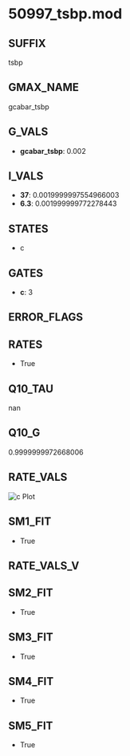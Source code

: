 # 50997_tsbp.mod

## SUFFIX

tsbp

## GMAX_NAME

gcabar_tsbp

## G_VALS

- **gcabar_tsbp**: 0.002

## I_VALS

- **37**: 0.0019999997554966003
- **6.3**: 0.001999999772278443

## STATES

- c

## GATES

- **c**: 3

## ERROR_FLAGS


## RATES

- True

## Q10_TAU

nan

## Q10_G

0.9999999972668006

## RATE_VALS

![c Plot](/Users/pbozelos/Dropbox/icg-Chai-Panos/supermodels/output_markdown_files/Ca/50997_tsbp.mod/images/c.png)

## SM1_FIT

- True

## RATE_VALS_V

## SM2_FIT

- True

## SM3_FIT

- True

## SM4_FIT

- True

## SM5_FIT

- True

